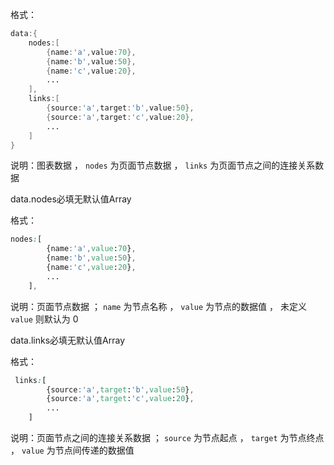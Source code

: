 格式：

```d
data:{
    nodes:[
        {name:'a',value:70},
        {name:'b',value:50},
        {name:'c',value:20},
        ...
    ],
    links:[
        {source:'a',target:'b',value:50},
        {source:'a',target:'c',value:20},
        ...
    ]
}
```

说明：图表数据 ， `nodes` 为页面节点数据 ， `links` 为页面节点之间的连接关系数据

<p class='ev_expand_title'>data.nodes<span class='ev_expand_required'>必填</span><span class='ev_expand_defaults'>无默认值</span><span class='ev_expand_type'>Array</span>

<p class='ev_expand_introduce'>格式：

```css
nodes:[
        {name:'a',value:70},
        {name:'b',value:50},
        {name:'c',value:20},
        ...
    ],
```

<p class='ev_expand_introduce'>说明：页面节点数据 ； <code>name</code> 为节点名称 ， <code>value</code> 为节点的数据值 ， 未定义 <code>value</code> 则默认为 0

<p class='ev_expand_title'>data.links<span class='ev_expand_required'>必填</span><span class='ev_expand_defaults'>无默认值</span><span class='ev_expand_type'>Array</span>

<p class='ev_expand_introduce'>格式：

```css
 links:[
        {source:'a',target:'b',value:50},
        {source:'a',target:'c',value:20},
        ...
    ]
```

<p class='ev_expand_introduce'>说明：页面节点之间的连接关系数据 ； <code>source</code> 为节点起点 ， <code>target</code> 为节点终点 ， <code>value</code> 为节点间传递的数据值
